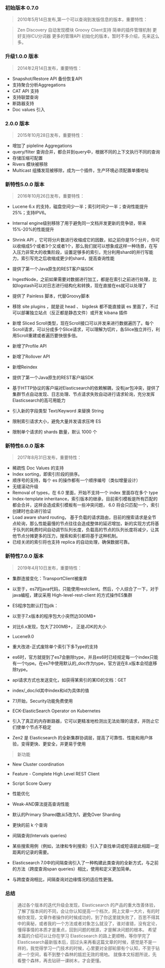 ### 初始版本 0.7.0
> 2010年5月14日发布,第一个可以查询到发版信息的版本，重要特性：

> Zen Discovery 自动发现模块
Groovy Client支持
简单的插件管理机制
更好支持ICU分词器
更多的管理API
初始化的版本，暂时不多介绍，先来这么多。

### 升级1.0.0 版本
> 2014年2月14日发布，重要特性：
- Snapshot/Restore API 备份恢复API
- 支持聚合分析Aggregations
- CAT API 支持
- 支持联盟查询
- 断路器支持
- Doc values 引入

### 2.0.0 版本
> 2015年10月28日发布，重要特性：

- 增加了 pipleline Aggregations
- query/filter 查询合并，都合并到query中，根据不同的上下文执行不同的查询
- 存储压缩可配置
- Rivers 模块被移除
- Multicast 组播发现被移除，成为一个插件，生产环境必须配置单播地址

### 新特性5.0.0 版本
> 2016年10月26日发布，重要特性：

- Lucene 6.x 的支持，磁盘空间少一半；索引时间少一半；查询性能提升25%；支持IPV6。
- Internal engine级别移除了用于避免同一文档并发更新的竞争锁，带来15%-20%的性能提升
- Shrink API ，它可将分片数进行收缩成它的因数，如之前你是15个分片，你可以收缩成5个或者3个又或者1个，那么我们就可以想象成这样一种场景，在写入压力非常大的收集阶段，设置足够多的索引，充分利用shard的并行写能力，索引写完之后收缩成更少的shard，提高查询性能
- 提供了第一个Java原生的REST客户端SDK
- IngestNode，之前如果需要对数据进行加工，都是在索引之前进行处理，比如logstash可以对日志进行结构化和转换，现在直接在es就可以处理了
- 提供了 Painless 脚本，代替Groovy脚本
- 移除 site plugins ，就是说 head 、 bigdesk 都不能直接装 es 里面了，不过可以部署独立站点（反正都是静态文件）或开发 kibana 插件
- 新增 Sliced Scroll类型，现在Scroll接口可以并发来进行数据遍历了。每个Scroll请求，可以分成多个Slice请求，可以理解为切片，各Slice独立并行，利用Scroll重建或者遍历要快很多倍。
- 新增了Profile API
- 新增了Rollover API
- 新增Reindex
- 提供了第一个Java原生的REST客户端SDK
- 基于HTTP协议的客户端对Elasticsearch的依赖解耦，没有jar包冲突，提供了集群节点自动发现、日志处理、节点请求失败自动进行请求轮询，充分发挥Elasticsearch的高可用能力

- 引入新的字段类型 Text/Keyword 来替换 String
- 限制索引请求大小，避免大量并发请求压垮 ES
- 限制单个请求的 shards 数量，默认 1000 个

### 新特性6.0.0 版本
> 2017年8月31日发布，重要特性：

- 稀疏性 Doc Values 的支持
- Index sorting，即索引阶段的排序。
- 顺序号的支持，每个 es 的操作都有一个顺序编号（类似增量设计）
- 无缝滚动升级
- Removal of types，在 6.0 里面，开始不支持一个 index 里面存在多个 type
- Index-template inheritance，索引版本的继承，目前索引模板是所有匹配的都会合并，这样会造成索引模板有一些冲突问题， 6.0 将会只匹配一个，索引创建时也会进行验证
- Load aware shard routing， 基于负载的请求路由，目前的搜索请求是全节点轮询，那么性能最慢的节点往往会造成整体的延迟增加，新的实现方式将基于队列的耗费时间自动调节队列长度，负载高的节点的队列长度将减少，让其他节点分摊更多的压力，搜索和索引都将基于这种机制。
- 已经关闭的索引将也支持 replica 的自动处理，确保数据可靠。

### 新特性7.0.0 版本
> 2019年4月10日发布，重要特性：

- 集群连接变化：TransportClient被废弃
- 以至于，es7的java代码，只能使用restclient。然后，个人综合了一下，对于java编程，建议采用 High-level-rest-client 的方式操作ES集群

- ES程序包默认打包jdk：
- 以至于7.x版本的程序包大小突然边300MB+
- 对比6.x发现，包大了200MB+， 正是JDK的大小

- Lucene9.0
- 重大改进-正式废除单个索引下多Type的支持
- es6时，官方就提到了es7会删除type，并且es6时已经规定每一个index只能有一个type。在es7中使用默认的_doc作为type，官方说在8.x版本会彻底移除type。
- api请求方式也发送变化，如获得某索引的某ID的文档：GET
- index/_doc/id其中index和id为具体的值

- 7.1开始，Security功能免费使用
- ECK-ElasticSearch Operator on Kubernetes
- 引入了真正的内存断路器，它可以更精准地检测出无法处理的请求，并防止它们使单个节点不稳定
- Zen2 是 Elasticsearch 的全新集群协调层，提高了可靠性、性能和用户体验，变得更快、更安全，并更易于使用

> 新功能
- New Cluster coordination
- Feature - Complete High Level REST Client
- Script Score Query
- 性能优化

- Weak-AND算法提高查询性能
- 默认的Primary Shared数从5改为1，避免Over Sharding
- 更快的前 k 个查询
- 间隔查询(Intervals queries)
- 某些搜索用例（例如，法律和专利搜索）引入了查找单词或短语彼此相距一定距离的记录的需要。
- Elasticsearch 7.0中的间隔查询引入了一种构建此类查询的全新方式，与之前的方法（跨度查询span queries）相比，使用和定义更加简单。
- 与跨度查询相比，间隔查询对边缘情况的适应性更强。

### 总结
> 通过各个版本的迭代升级会发现，Elasticsearch 的产品的重大改善体验，了解了版本间的不同，会让你认知提高一个档次，网上文章一大片，有的时候你发现，文章作者操作的时候成功的，到了你这里就失败了，百思不得其中的奥秘，或者我的一个方法或者对象怎么就没了，谁对谁错，没有定论，懂得事情的本质才是重点，回到问题的根源，才是解决问题的根本。
> 希望本篇的介绍可以让你在学习 Elasticsearch 的路上更顺畅，等你学完了Elasticsearch最新版本后，回过头来再看这篇文章的时候，感觉是不是一样的，我觉得学习一门技术的时候，心里要对全部轮廓有个认知，不至于钻进一个空间，看不到整个森林的尴尬无效的境地。
就像本文标题所说，先看整个森林，再去钻研一课树木，才会更懂。